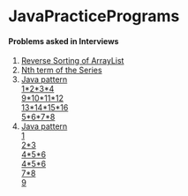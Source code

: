# JavaPracticePrograms
#### Problems asked in Interviews
1. [Reverse Sorting of ArrayList](https://github.com/Abhi9935/JavaPracticePrograms/blob/master/ArrayListReverseSort.java)
2. [Nth term of the Series](https://github.com/Abhi9935/JavaPracticePrograms/blob/master/nth_term_of_Two_Series_TCS.java)
3. [Java pattern</br> 1\*2\*3\*4</br>9\*10\*11\*12</br>13\*14\*15\*16</br>5\*6\*7\*8](https://github.com/Abhi9935/JavaPracticePrograms/blob/master/pattern.java)
4. [Java pattern</br>  1</br>2\*3</br>4\*5\*6</br>4\*5\*6</br>7\*8</br>9](https://github.com/Abhi9935/JavaPracticePrograms/blob/master/pattern2.java)
